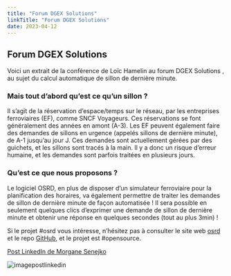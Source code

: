 ```yaml
---
title: "Forum DGEX Solutions"
linkTitle: "Forum DGEX Solutions"
date: 2023-04-12
---
```


## Forum DGEX Solutions

Voici un extrait de la conférence de Loïc Hamelin au forum DGEX Solutions , au sujet du calcul automatique de sillon de dernière minute.

### Mais tout d’abord qu’est ce qu’un sillon ?

Il s’agit de la réservation d’espace/temps sur le réseau, par les entreprises ferroviaires (EF), comme SNCF Voyageurs. Ces réservations se font généralement des années en amont (A-3). Les EF peuvent également faire des demandes de sillons en urgence (appelés sillons de dernière minute), de A-1 jusqu’au jour J.
Ces demandes sont actuellement gérées par des guichets, et les sillons sont tracés à la main. Il y a donc un risque d’erreur humaine, et les demandes sont parfois traitées en plusieurs jours.

### Qu’est ce que nous proposons ?

Le logiciel OSRD, en plus de disposer d’un simulateur ferroviaire pour la planification des horaires, va également permettre de traiter les demandes de sillon de dernière minute de façon automatisée ! Il sera possible en seulement quelques clics d’exprimer une demande de sillon de dernière minute et obtenir une réponse en quelques secondes (tout au plus 3min) !

Si le projet #osrd vous intéresse, n’hésitez pas à consulter le site web [osrd](https://osrd.fr/en/) et le repo [GitHub](https://github.com/osrd-project/osrd), et le projet est #opensource.

[Post LinkedIn de Morgane Senejko](https://www.linkedin.com/posts/morgane-senejko-526675172_osrd-opensource-activity-7052251905506340865-5Qeh?utm_source=share&utm_medium=member_desktop)

![imagepostlinkedin](morganepostlinkedin.webp)
